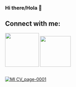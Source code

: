 ### Hi there/Hola 👋

## Connect with me:
<div style="display: inline_block">
  <a href="https://www.linkedin.com/in/mauroebenitez//" target="_blank"><img src="https://img.shields.io/badge/-LinkedIn-%230077B5?style=for the-badge&logo=linkedin&logoColor=white" target="_blank" width="110"></a>
  <a href="https://github.com/Pandiimau"><img src="https://img.shields.io/badge/GitHub-100000?style=for-the-badge&logo=github&logoColor=white" target="_blank" width="100"</a>
</div>
  
##

![MI CV_page-0001](https://user-images.githubusercontent.com/94711060/179775829-9d639890-8582-4daa-adfc-1c036a82ab52.jpg)


